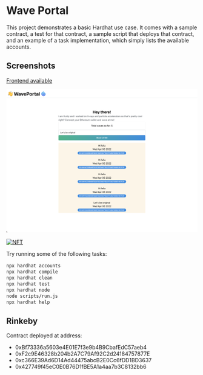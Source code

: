 # Wave Portal

This project demonstrates a basic Hardhat use case. It comes with a sample contract, a test for that contract, a sample
script that deploys that contract, and an example of a task implementation, which simply lists the available accounts.

## Screenshots

[Frontend available](https://waveportal-starter-project.rjnemo.repl.co)

[![screenshot](./docs/homepage.png)](https://waveportal-starter-project.rjnemo.repl.co)
 
[![NFT](https://lh3.googleusercontent.com/JdpzIf6XyZuG48Ki2vTDP7FwH1ezrhaW4Dt5lT9AlaX9ntMkHTUjcriPWJG7CW1THcXHdN92JPktNwC9wBJVUUcHgOVAj6BKN8Fo5g=w600)](https://opensea.io/assets/matic/0x3cd266509d127d0eac42f4474f57d0526804b44e/16450)

Try running some of the following tasks:

```shell
npx hardhat accounts
npx hardhat compile
npx hardhat clean
npx hardhat test
npx hardhat node
node scripts/run.js
npx hardhat help
```

## Rinkeby

Contract deployed at address:

- 0xBf73336a5603e4E01E7f3e9b4B9CbafEdC57aeb4
- 0xF2c9E46328b204b2A7C79Af92C2d24184757877E
- 0xc366E39Ad6D14Ad44475abcB2E0Cc6fDD1BD3637
- 0x427749f45eC0E0B76D1fBE5A1a4aa7b3C8132bb6
